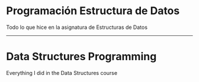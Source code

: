 # Programación Estructura de Datos
Todo lo que hice en la asignatura de Estructuras de Datos

---
# Data Structures Programming
Everything I did in the Data Structures course
